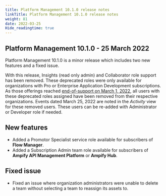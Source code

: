 ```yaml
---
title: Platform Management 10.1.0 release notes
linkTitle: Platform Management 10.1.0 release notes
weight: 81
date: 2022-03-25
Hide_readingtime: true
---
```


## Platform Management 10.1.0 - 25 March 2022

Platform Management 10.1.0 is a minor release which includes two new features and a fixed issue.

With this release, Insights (read only admin) and Collaborator role support has been removed. These deprecated roles were only available for organizations with Pro or Enterprise Application Development subscriptions. As those offerings reached [end-of-support on March 1, 2022](https://www.axway.com/en/appcelerator-end-of-life), all users with these deprecated roles assigned have been removed from their respective organizations. Events dated March 25, 2022 are noted in the _Activity_ view for these removed users. These users can be re-added with Administrator or Developer role if needed.

## New features

* Added a Promotor Specialist service role available for subscribers of **Flow Manager**.
* Added a Subscription Admin team role available for subscribers of **Ampify API Management Platform** or **Ampify Hub**.

## Fixed issue

* Fixed an issue where organization administrators were unable to delete a team without selecting a team to reassign its assets to.
